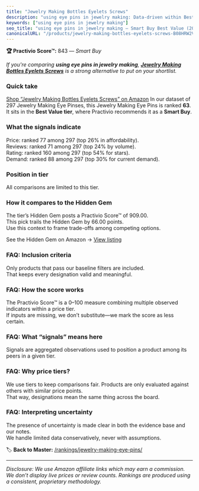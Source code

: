 ```yaml
---
title: "Jewelry Making Bottles Eyelets Screws"
description: "using eye pins in jewelry making: Data-driven within Best Value ranking using the Practivio Score™. Positioned by quality, value, demand, findability, momentum."
keywords: ["using eye pins in jewelry making"]
seo_title: "using eye pins in jewelry making — Smart Buy Best Value (2025)"
canonicalURL: "/products/jewelry-making-bottles-eyelets-screws-B08HRW2VR6/"
---
```


**🏆 Practivio Score™:** 843 — _Smart Buy_


*If you're comparing **using eye pins in jewelry making**, **[Jewelry Making Bottles Eyelets Screws](https://www.amazon.com/dp/B08HRW2VR6?tag=practivio-20)** is a strong alternative to put on your shortlist.*
### Quick take
[Shop “Jewelry Making Bottles Eyelets Screws” on Amazon](https://www.amazon.com/dp/B08HRW2VR6?tag=practivio-20)
In our dataset of 297 Jewelry Making Eye Pinses, this Jewelry Making Eye Pins is ranked **63**.  
It sits in the **Best Value tier**, where Practivio recommends it as a **Smart Buy**.

### What the signals indicate
Price: ranked 77 among 297 (top 26% in affordability).  
Reviews: ranked 71 among 297 (top 24% by volume).  
Rating: ranked 160 among 297 (top 54% for stars).  
Demand: ranked 88 among 297 (top 30% for current demand).

### Position in tier
All comparisons are limited to this tier.

### How it compares to the Hidden Gem
The tier’s Hidden Gem posts a Practivio Score™ of 909.00.  
This pick trails the Hidden Gem by 66.00 points.  
Use this context to frame trade-offs among competing options.  

See the Hidden Gem on Amazon → [View listing](https://www.amazon.com/dp/B01MQW98ES?tag=practivio-20)

### FAQ: Inclusion criteria
Only products that pass our baseline filters are included.  
That keeps every designation valid and meaningful.

### FAQ: How the score works
The Practivio Score™ is a 0–100 measure combining multiple observed indicators within a price tier.  
If inputs are missing, we don’t substitute—we mark the score as less certain.

### FAQ: What “signals” means here
Signals are aggregated observations used to position a product among its peers in a given tier.

### FAQ: Why price tiers?
We use tiers to keep comparisons fair. Products are only evaluated against others with similar price points.  
That way, designations mean the same thing across the board.

### FAQ: Interpreting uncertainty
The presence of uncertainty is made clear in both the evidence base and our notes.  
We handle limited data conservatively, never with assumptions.


🏷️ **Back to Master:** [/rankings/jewelry-making-eye-pins/](/rankings/jewelry-making-eye-pins/)

---
_Disclosure: We use Amazon affiliate links which may earn a commission. We don’t display live prices or review counts. Rankings are produced using a consistent, proprietary methodology._

